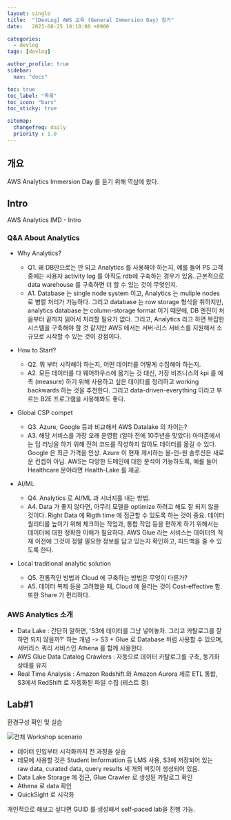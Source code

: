 ```yaml
---
layout: single
title:  "[DevLog] AWS 교육 (General Immersion Day) 참가"
date:   2023-08-25 10:10:00 +0900

categories:
  - devlog
tags: [devlog]

author_profile: true
sidebar:
  nav: "docs"

toc: true
toc_label: "목록"
toc_icon: "bars"
toc_sticky: true

sitemap:
  changefreq: daily
  priority : 1.0
---
```


## 개요  
AWS Analytics Immersion Day 를 듣기 위해 역삼에 왔다.

## Intro  
AWS Analytics IMD - Intro  

### Q&A About Analytics  
- Why Analytics?
  - Q1. 왜 DB만으로는 안 되고 Analytics 를 사용해야 하는지, 예를 들어 PS 고객 중에는 사용자 activity log 를 아직도 rdb에 구축하는 경우가 있음. 근본적으로 data warehouse 를 구축하면 더 할 수 있는 것이 무엇인지.  
  - A1. Database 는 single node system 이고, Analytics 는 muliple nodes 로 병렬 처리가 가능하다. 그리고 database 는 row storage 형식을 취하지만, analytics database 는 column-storage format 이기 때문에, DB 엔진이 처음부터 끝까지 읽어서 처리할 필요가 없다. 그리고, Analytics 라고 하면 복잡한 시스템을 구축해야 할 것 같지만 AWS 에서는 서버-리스 서비스를 지원해서 소규모로 시작할 수 있는 것이 강점이다.  

- How to Start?
  - Q2. 뭐 부터 시작해야 하는지, 어떤 데이터를 어떻게 수집해야 하는지.  
  - A2. 모든 데이터를 다 웨어하우스에 옮기는 것 대신, 가장 비즈니스의 kpi 를 예측 (measure) 하기 위해 사용하고 싶은 데이터를 정리하고 working backwards 하는 것을 추천한다. 그리고 data-driven-everything 이라고 부르는 B2E 프로그램을 사용해봐도 좋다.   

- Global CSP compet
  - Q3. Azure, Google 등과 비교해서 AWS Datalake 의 차이는?
  - A3. 해당 서비스를 가장 오래 운영함 (얼마 전에 10주년을 맞았다) 아마존에서는 딥 러닝을 하기 위해 전혀 코드를 작성하지 않아도 데이터를 옮길 수 있다. Google 은 최근 가격을 인상. Azure 이 현재 제시하는 올-인-원 솔루션은 새로운 컨셉이 아님. AWS는 다양한 도메인에 대한 분석이 가능하도록, 예를 들어 Healthcare 분야라면 Health-Lake 를 제공.  

- AI/ML
  - Q4. Analytics 로 AI/ML 과 시너지를 내는 방법.
  - A4. Data 가 좋지 않다면, 아무리 모델을 optimize 하려고 해도 잘 되지 않을 것이다. Right Data 에 Rigth time 에 접근할 수 있도록 하는 것이 중요. 데이터 퀄리티를 높이기 위해 체크하는 작업과, 통합 작업 등을 편하게 하기 위해서는 데이터에 대한 정확한 이해가 필요하다. AWS Glue 라는 서비스는 데이터의 적재 이전에 그것이 정말 필요한 정보를 담고 있는지 확인하고, 피드백을 줄 수 있도록 한다.  

- Local traditional analytic solution
  - Q5. 전통적인 방법과 Cloud 에 구축하는 방법은 무엇이 다른가?
  - A5. 데이터 복제 등을 고려했을 때, Cloud 에 올리는 것이 Cost-effective 함. 또한 Share 가 편리하다.  

### AWS Analytics 소개
- Data Lake : 간단히 말하면, 'S3에 데이터를 그냥 넣어놓자. 그리고 카탈로그를 잘 하면 되지 않을까?' 하는 개념 -> S3 + Glue 로 Database 처럼 사용할 수 있으며, 서버리스 쿼리 서비스인 Athena 를 함께 사용한다.  
- AWS Glue Data Catalog Crawlers : 자동으로 데이터 카탈로그를 구축, 동기화 상태를 유지  
- Real Time Analysis : Amazon Redshift 와 Amazon Aurora 제로 ETL 통합, S3에서 RedShift 로 자동화된 파일 수집 (테스트 중)  
  
## Lab#1  
환경구성 확인 및 실습

![전체 Workshop scenario](https://i.postimg.cc/9QSRvq8G/image.png)  

- 데이터 인입부터 시각화까지 전 과정을 실습  
- 데모에 사용할 것은 Student Imformation 등 LMS 사용, S3에 저장되어 있는 raw data, curated data, query results 세 개의 버킷이 생성되어 있음.  
- Data Lake Storage 에 접근, Glue Crawler 로 생성된 카탈로그 확인  
- Athena 로 data 확인  
- QuickSight 로 시각화  

개인적으로 해보고 싶다면 GUID 를 생성해서 self-paced lab을 진행 가능.  

